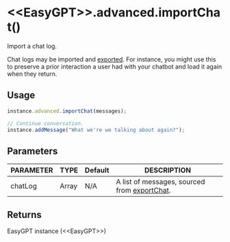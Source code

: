 # &lt;&lt;EasyGPT&gt;&gt;.advanced.importChat()

Import a chat log.

Chat logs may be imported and [exported](exportChat). For instance, you might use this to preserve a prior interaction a user had with your chatbot and load it again when they return.

## Usage

```js
instance.advanced.importChat(messages);

// Continue conversation.
instance.addMessage("What we're we talking about again?");
```

## Parameters

| PARAMETER | TYPE | Default | DESCRIPTION |
|-----------|------|---------|-------------|
|chatLog    |Array|N/A      |A list of messages, sourced from [exportChat](exportChat).|

## Returns
EasyGPT instance (&lt;&lt;EasyGPT&gt;&gt;)